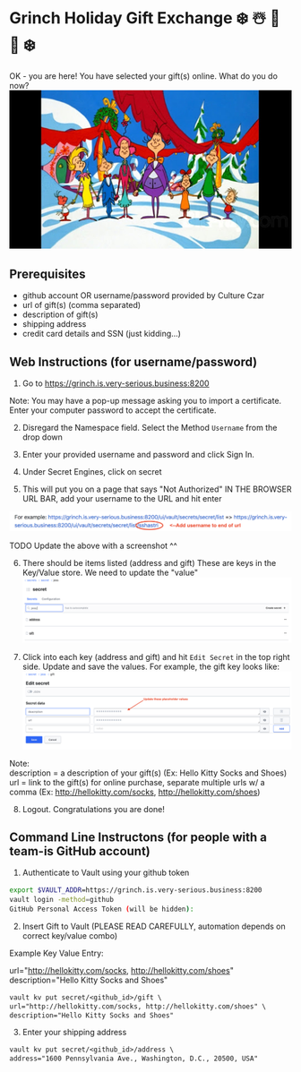 # Grinch Holiday Gift Exchange   ❄️ ☃️ 🎁 🍻 ❄️

OK - you are here! You have selected your gift(s) online. What do you do now?
![whos](./img/whoville.jpg)

## Prerequisites
- github account OR username/password provided by Culture Czar
- url of gift(s) (comma separated)
- description of gift(s) 
- shipping address
- credit card details and SSN (just kidding...)

## Web Instructions (for username/password)

1. Go to <a href="https://grinch.is.very-serious.business:8200" target="_blank">https://grinch.is.very-serious.business:8200</a> 

Note: You may have a pop-up message asking you to import a certificate. Enter your computer password to accept the certificate.

2. Disregard the Namespace field. Select the Method `Username` from the drop down 

3. Enter your provided username and password and click Sign In.

3. Under Secret Engines, click on secret

4. This will put you on a page that says "Not Authorized" 
IN THE BROWSER URL BAR, add your username to the URL and hit enter

![step5](./img/step5.png)

TODO Update the above with a screenshot ^^

6. There should be items listed (address and gift) These are keys in the Key/Value store. We need to update the "value"
![step6](./img/step6.png)

7. Click into each key (address and gift) and hit `Edit Secret` in the top right side. Update and save the values. For example, the gift key looks like:
![step7](./img/step7.png)

Note:<br> 
description = a description of your gift(s) (Ex: Hello Kitty Socks and Shoes) <br>
url = link to the gift(s) for online purchase, separate multiple urls w/ a comma (Ex: http://hellokitty.com/socks, http://hellokitty.com/shoes)

8. Logout. Congratulations you are done!

## Command Line Instructons (for people with a team-is GitHub account)

1. Authenticate to Vault using your github token

```bash
export $VAULT_ADDR=https://grinch.is.very-serious.business:8200
vault login -method=github
GitHub Personal Access Token (will be hidden):

```

2. Insert Gift to Vault (PLEASE READ CAREFULLY, automation depends on correct key/value combo)

Example Key Value Entry:

url="http://hellokitty.com/socks, http://hellokitty.com/shoes" description="Hello Kitty Socks and Shoes"

```
vault kv put secret/<github_id>/gift \
url="http://hellokitty.com/socks, http://hellokitty.com/shoes" \
description="Hello Kitty Socks and Shoes"
```

3. Enter your shipping address

```
vault kv put secret/<github_id>/address \
address="1600 Pennsylvania Ave., Washington, D.C., 20500, USA"
```


